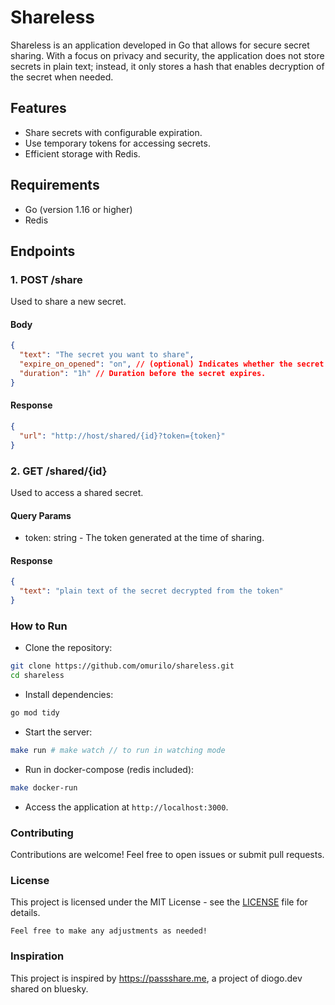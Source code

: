 # Shareless

Shareless is an application developed in Go that allows for secure secret sharing. With a focus on privacy and security, the application does not store secrets in plain text; instead, it only stores a hash that enables decryption of the secret when needed.

## Features

- Share secrets with configurable expiration.
- Use temporary tokens for accessing secrets.
- Efficient storage with Redis.

## Requirements

- Go (version 1.16 or higher)
- Redis

## Endpoints

### 1. POST /share

Used to share a new secret.

#### Body
```json
{
  "text": "The secret you want to share",
  "expire_on_opened": "on", // (optional) Indicates whether the secret should expire after being accessed.
  "duration": "1h" // Duration before the secret expires.
}
```

#### Response
```json
{
  "url": "http://host/shared/{id}?token={token}"
}
```

### 2. GET /shared/{id}

Used to access a shared secret.

#### Query Params

- token: string - The token generated at the time of sharing.

#### Response

```json
{
  "text": "plain text of the secret decrypted from the token"
}
```

### How to Run

- Clone the repository:
```bash
git clone https://github.com/omurilo/shareless.git
cd shareless
```

- Install dependencies:
```bash
go mod tidy
```

- Start the server:
```bash
make run # make watch // to run in watching mode
```

- Run in docker-compose (redis included):
```bash
make docker-run
```

- Access the application at `http://localhost:3000`.

### Contributing

Contributions are welcome! Feel free to open issues or submit pull requests.

### License

This project is licensed under the MIT License - see the [LICENSE](LICENSE) file for details.

```
Feel free to make any adjustments as needed!
```

### Inspiration
This project is inspired by https://passshare.me, a project of diogo.dev shared on bluesky.
